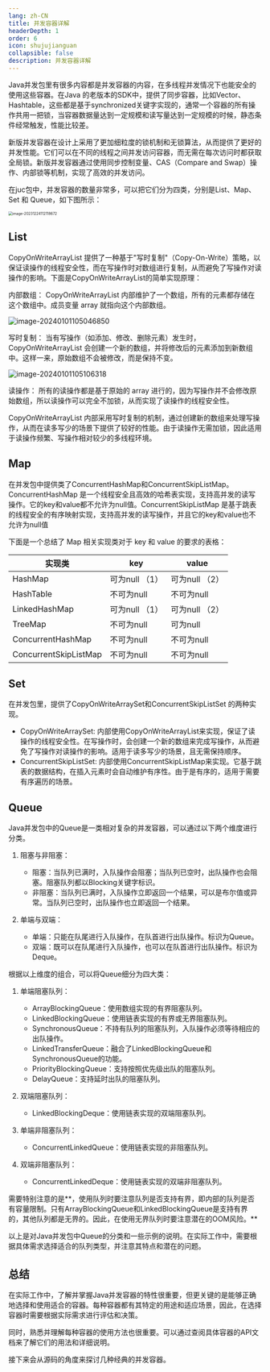 ```yaml
---
lang: zh-CN
title: 并发容器详解
headerDepth: 1
order: 6
icon: shujujianguan
collapsible: false
description: 并发容器详解
---
```


Java并发包里有很多内容都是并发容器的内容，在多线程并发情况下也能安全的使用这些容器。在Java 的老版本的SDK中，提供了同步容器，比如Vector、Hashtable，这些都是基于synchronized关键字实现的，通常一个容器的所有操作共用一把锁，当容器数据量达到一定规模和读写量达到一定规模的时候，静态条件经常触发，性能比较差。



新版并发容器在设计上采用了更加细粒度的锁机制和无锁算法，从而提供了更好的并发性能。它们可以在不同的线程之间并发访问容器，而无需在每次访问时都获取全局锁。新版并发容器通过使用同步控制变量、CAS（Compare and Swap）操作、内部锁等机制，实现了高效的并发访问。



在juc包中，并发容器的数量非常多，可以把它们分为四类，分别是List、Map、Set 和 Queue，如下图所示：

<img src="https://static-1254191423.cos.ap-shanghai.myqcloud.com/img/2023/12/24/image-20231224112118672.png" alt="image-20231224112118672" style="zoom: 50%;" />

## List

CopyOnWriteArrayList 提供了一种基于"写时复制"（Copy-On-Write）策略，以保证读操作的线程安全性，而在写操作时对数组进行复制，从而避免了写操作对读操作的影响。下面是CopyOnWriteArrayList的简单实现原理：

内部数组：
CopyOnWriteArrayList 内部维护了一个数组，所有的元素都存储在这个数组中。成员变量 array 就指向这个内部数组。

![image-20240101105046850](https://static-1254191423.cos.ap-shanghai.myqcloud.com/img/2024/1/1/image-20240101105046850.png)

写时复制：
当有写操作（如添加、修改、删除元素）发生时，CopyOnWriteArrayList 会创建一个新的数组，并将修改后的元素添加到新数组中。这样一来，原始数组不会被修改，而是保持不变。

![image-20240101105106318](https://static-1254191423.cos.ap-shanghai.myqcloud.com/img/2024/1/1/image-20240101105106318.png)

读操作：
所有的读操作都是基于原始的 array 进行的，因为写操作并不会修改原始数组，所以读操作可以完全不加锁，从而实现了读操作的线程安全性。

CopyOnWriteArrayList 内部采用写时复制的机制，通过创建新的数组来处理写操作，从而在读多写少的场景下提供了较好的性能。由于读操作无需加锁，因此适用于读操作频繁、写操作相对较少的多线程环境。



## Map

在并发包中提供类了ConcurrentHashMap和ConcurrentSkipListMap。ConcurrentHashMap 是一个线程安全且高效的哈希表实现，支持高并发的读写操作。它的key和value都不允许为null值。ConcurrentSkipListMap 是基于跳表的线程安全的有序映射实现，支持高并发的读写操作，并且它的key和value也不允许为null值

下面是一个总结了 Map 相关实现类对于 key 和 value 的要求的表格：

| 实现类                | key            | value          |
| --------------------- | -------------- | -------------- |
| HashMap               | 可为null （1） | 可为null （2） |
| HashTable             | 不可为null     | 不可为null     |
| LinkedHashMap         | 可为null （1） | 可为null （2） |
| TreeMap               | 不可为null     | 可为null       |
| ConcurrentHashMap     | 不可为null     | 不可为null     |
| ConcurrentSkipListMap | 不可为null     | 不可为null     |



## Set

在并发包里，提供了CopyOnWriteArraySet和ConcurrentSkipListSet 的两种实现。

- CopyOnWriteArraySet: 内部使用CopyOnWriteArrayList来实现，保证了读操作的线程安全性。在写操作时，会创建一个新的数组来完成写操作，从而避免了写操作对读操作的影响。适用于读多写少的场景，且无需保持顺序。
- ConcurrentSkipListSet: 内部使用ConcurrentSkipListMap来实现。它基于跳表的数据结构，在插入元素时会自动维护有序性。由于是有序的，适用于需要有序遍历的场景。



## Queue



Java并发包中的Queue是一类相对复杂的并发容器，可以通过以下两个维度进行分类。

1. 阻塞与非阻塞：
   - 阻塞：当队列已满时，入队操作会阻塞；当队列已空时，出队操作也会阻塞。阻塞队列都以Blocking关键字标识。
   - 非阻塞：当队列已满时，入队操作立即返回一个结果，可以是布尔值或异常。当队列已空时，出队操作也立即返回一个结果。

2. 单端与双端：
   - 单端：只能在队尾进行入队操作，在队首进行出队操作。标识为Queue。
   - 双端：既可以在队尾进行入队操作，也可以在队首进行出队操作。标识为Deque。

根据以上维度的组合，可以将Queue细分为四大类：
1. 单端阻塞队列：
   - ArrayBlockingQueue：使用数组实现的有界阻塞队列。
   - LinkedBlockingQueue：使用链表实现的有界或无界阻塞队列。
   - SynchronousQueue：不持有队列的阻塞队列，入队操作必须等待相应的出队操作。
   - LinkedTransferQueue：融合了LinkedBlockingQueue和SynchronousQueue的功能。
   - PriorityBlockingQueue：支持按照优先级出队的阻塞队列。
   - DelayQueue：支持延时出队的阻塞队列。

2. 双端阻塞队列：
   - LinkedBlockingDeque：使用链表实现的双端阻塞队列。

3. 单端非阻塞队列：
   - ConcurrentLinkedQueue：使用链表实现的非阻塞队列。

4. 双端非阻塞队列：
   - ConcurrentLinkedDeque：使用链表实现的双端非阻塞队列。

需要特别注意的是**，使用队列时要注意队列是否支持有界，即内部的队列是否有容量限制。只有ArrayBlockingQueue和LinkedBlockingQueue是支持有界的，其他队列都是无界的。因此，在使用无界队列时要注意潜在的OOM风险。**

以上是对Java并发包中Queue的分类和一些示例的说明。在实际工作中，需要根据具体需求选择适合的队列类型，并注意其特点和潜在的问题。



## 总结

在实际工作中，了解并掌握Java并发容器的特性很重要，但更关键的是能够正确地选择和使用适合的容器。每种容器都有其特定的用途和适应场景，因此，在选择容器时需要根据实际需求进行评估和决策。

同时，熟悉并理解每种容器的使用方法也很重要。可以通过查阅具体容器的API文档来了解它们的用法和详细说明。

接下来会从源码的角度来探讨几种经典的并发容器。

<!-- @include: @article-footer.snippet.md -->